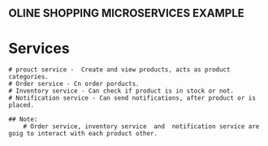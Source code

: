 ## OLINE SHOPPING MICROSERVICES EXAMPLE

# Services 
    # prouct service -  Create and view products, acts as product categories.
    # Order service - Cn order porducts.
    # Inventory service - Can check if product is in stock or not.
    # Notification service - Can send notifications, after product or is placed.
    
    ## Note: 
        # Order service, inventory service  and  notification service are goig to interact with each product other.